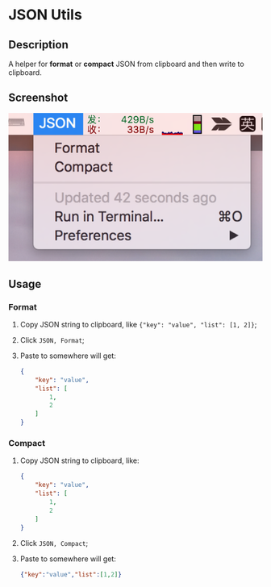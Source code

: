 # JSON Utils

## Description

A helper for **format** or **compact** JSON from clipboard and then write to clipboard.

## Screenshot

![JSON Utils](https://raw.githubusercontent.com/cnfn/grocery/master/images/blog/bitbar_plugin_json_utils.png)

## Usage

### Format

1. Copy JSON string to clipboard, like `{"key": "value", "list": [1, 2]}`;

2. Click `JSON, Format`;

3. Paste to somewhere will get:

   ```json
   {
       "key": "value",
       "list": [
           1,
           2
       ]
   }
   ```

### Compact

1. Copy JSON string to clipboard, like:

   ```json
   {
       "key": "value",
       "list": [
           1,
           2
       ]
   }

   ```

2. Click `JSON, Compact`;

3. Paste to somewhere will get:

   ```json
   {"key":"value","list":[1,2]}

   ```